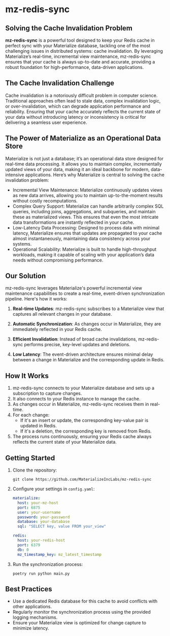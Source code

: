 # mz-redis-sync

## Solving the Cache Invalidation Problem

**mz-redis-sync** is a powerful tool designed to keep your Redis cache in perfect sync with your Materialize database,
tackling one of the most challenging issues in distributed systems: cache invalidation. By leveraging Materialize’s
real-time, incremental view maintenance, mz-redis-sync ensures that your cache is always up-to-date and accurate, 
providing a robust foundation for high-performance, data-driven applications.

## The Cache Invalidation Challenge

Cache invalidation is a notoriously difficult problem in computer science. Traditional approaches often lead to stale
data, complex invalidation logic, or over-invalidation, which can degrade application performance and reliability.
Ensuring that your cache accurately reflects the current state of your data without introducing latency or
inconsistency is critical for delivering a seamless user experience.

## The Power of Materialize as an Operational Data Store

Materialize is not just a database; it’s an operational data store designed for real-time data processing. It allows you to maintain complex, incrementally updated views of your data, making it an ideal backbone for modern, data-intensive applications. Here’s why Materialize is central to solving the cache invalidation problem:

* Incremental View Maintenance: Materialize continuously updates views as new data arrives, allowing you to maintain up-to-the-moment results without costly recomputations.
* Complex Query Support: Materialize can handle arbitrarily complex SQL queries, including joins, aggregations, and subqueries, and maintain these as materialized views. This ensures that even the most intricate data transformations are instantly reflected in your cache.
* Low-Latency Data Processing: Designed to process data with minimal latency, Materialize ensures that updates are propagated to your cache almost instantaneously, maintaining data consistency across your systems.
* Operational Scalability: Materialize is built to handle high-throughput workloads, making it capable of scaling with your application’s data needs without compromising performance.

## Our Solution

mz-redis-sync leverages Materialize's powerful incremental view maintenance capabilities to create a real-time, event-driven synchronization pipeline. Here's how it works:

1. **Real-time Updates**: mz-redis-sync subscribes to a Materialize view that captures all relevant changes in your database.

2. **Automatic Synchronization**: As changes occur in Materialize, they are immediately reflected in your Redis cache.

3. **Efficient Invalidation**: Instead of broad cache invalidations, mz-redis-sync performs precise, key-level updates and deletions.

4. **Low Latency**: The event-driven architecture ensures minimal delay between a change in Materialize and the corresponding update in Redis.

## How It Works

1. mz-redis-sync connects to your Materialize database and sets up a subscription to capture changes.
2. It also connects to your Redis instance to manage the cache.
3. As changes occur in Materialize, mz-redis-sync receives them in real-time.
4. For each change:
   - If it's an insert or update, the corresponding key-value pair is updated in Redis.
   - If it's a deletion, the corresponding key is removed from Redis.
5. The process runs continuously, ensuring your Redis cache always reflects the current state of your Materialize data.

## Getting Started

1. Clone the repository:
   ```
   git clone https://github.com/MaterializeIncLabs/mz-redis-sync
   ```

2. Configure your settings in `config.yaml`:
   ```yaml
   materialize:
     host: your-mz-host
     port: 6875
     user: your-username
     password: your-password
     database: your-database
     sql: "SELECT key, value FROM your_view"

   redis:
     host: your-redis-host
     port: 6379
     db: 0
     mz_timestamp_key: mz_latest_timestamp
   ```

4. Run the synchronization process:
   ```
   poetry run python main.py
   ```

## Best Practices

- Use a dedicated Redis database for this cache to avoid conflicts with other applications.
- Regularly monitor the synchronization process using the provided logging mechanisms.
- Ensure your Materialize view is optimized for change capture to minimize latency.
